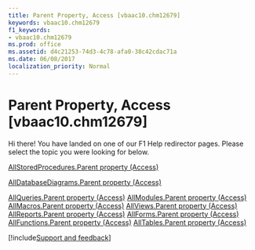 ```yaml
---
title: Parent Property, Access [vbaac10.chm12679]
keywords: vbaac10.chm12679
f1_keywords:
- vbaac10.chm12679
ms.prod: office
ms.assetid: d4c21253-74d3-4c78-afa0-38c42cdac71a
ms.date: 06/08/2017
localization_priority: Normal
---
```



# Parent Property, Access [vbaac10.chm12679]

Hi there! You have landed on one of our F1 Help redirector pages. Please select the topic you were looking for below.

[AllStoredProcedures.Parent property (Access)](https://msdn.microsoft.com/library/c3078759-8f32-f7b9-1b71-1cd3f55578b1%28Office.15%29.aspx)

[AllDatabaseDiagrams.Parent property (Access)](https://msdn.microsoft.com/library/51b83a15-7da5-a6dd-ec04-28b00f368ea0%28Office.15%29.aspx)

[AllQueries.Parent property (Access)](https://msdn.microsoft.com/library/6ecf7fa6-f150-fa1d-94b5-2c2c48480367%28Office.15%29.aspx)
[AllModules.Parent property (Access)](https://msdn.microsoft.com/library/d808196c-f185-188c-4fd3-56b5b62c387d%28Office.15%29.aspx)
[AllMacros.Parent property (Access)](https://msdn.microsoft.com/library/082d7ddc-1bb2-4959-005e-7ccd4c019130%28Office.15%29.aspx)
[AllViews.Parent property (Access)](https://msdn.microsoft.com/library/1f505dd8-05bf-6efc-e492-83595b39de8b%28Office.15%29.aspx)
[AllReports.Parent property (Access)](https://msdn.microsoft.com/library/4655352b-4051-33cd-24a8-a18f275d3454%28Office.15%29.aspx)
[AllForms.Parent property (Access)](https://msdn.microsoft.com/library/fa16ed80-9eb2-7bd8-fdc6-a8c9a8eb7ea0%28Office.15%29.aspx)
[AllFunctions.Parent property (Access)](https://msdn.microsoft.com/library/2e148328-476b-055c-6b29-d332dd0a0764%28Office.15%29.aspx)
[AllTables.Parent property (Access)](https://msdn.microsoft.com/library/41801b04-da13-c917-8692-d6d56bd45516%28Office.15%29.aspx)

[!include[Support and feedback](~/includes/feedback-boilerplate.md)]